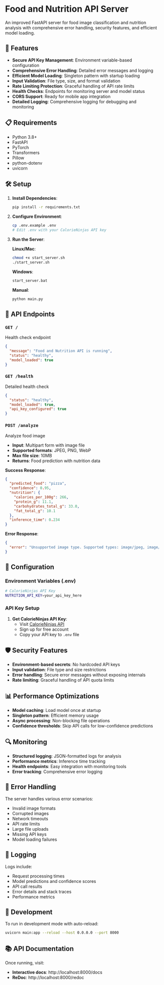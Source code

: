 # Food and Nutrition API Server

An improved FastAPI server for food image classification and nutrition analysis with comprehensive error handling, security features, and efficient model loading.

## 🚀 Features

- **Secure API Key Management**: Environment variable-based configuration
- **Comprehensive Error Handling**: Detailed error messages and logging
- **Efficient Model Loading**: Singleton pattern with startup loading
- **Input Validation**: File type, size, and format validation
- **Rate Limiting Protection**: Graceful handling of API rate limits
- **Health Checks**: Endpoints for monitoring server and model status
- **CORS Support**: Ready for mobile app integration
- **Detailed Logging**: Comprehensive logging for debugging and monitoring

## 📋 Requirements

- Python 3.8+
- FastAPI
- PyTorch
- Transformers
- Pillow
- python-dotenv
- uvicorn

## 🛠️ Setup

1. **Install Dependencies**:
   ```bash
   pip install -r requirements.txt
   ```

2. **Configure Environment**:
   ```bash
   cp .env.example .env
   # Edit .env with your CalorieNinjas API key
   ```

3. **Run the Server**:
   
   **Linux/Mac**:
   ```bash
   chmod +x start_server.sh
   ./start_server.sh
   ```
   
   **Windows**:
   ```bash
   start_server.bat
   ```
   
   **Manual**:
   ```bash
   python main.py
   ```

## 📡 API Endpoints

### `GET /`
Health check endpoint
```json
{
  "message": "Food and Nutrition API is running",
  "status": "healthy",
  "model_loaded": true
}
```

### `GET /health`
Detailed health check
```json
{
  "status": "healthy",
  "model_loaded": true,
  "api_key_configured": true
}
```

### `POST /analyze`
Analyze food image
- **Input**: Multipart form with image file
- **Supported formats**: JPEG, PNG, WebP
- **Max file size**: 10MB
- **Returns**: Food prediction with nutrition data

**Success Response**:
```json
{
  "predicted_food": "pizza",
  "confidence": 0.95,
  "nutrition": {
    "calories_per_100g": 266,
    "protein_g": 11.1,
    "carbohydrates_total_g": 33.0,
    "fat_total_g": 10.1
  },
  "inference_time": 0.234
}
```

**Error Response**:
```json
{
  "error": "Unsupported image type. Supported types: image/jpeg, image/png, image/webp"
}
```

## 🔧 Configuration

### Environment Variables (.env)

```bash
# CalorieNinjas API Key
NUTRITION_API_KEY=your_api_key_here
```

### API Key Setup

1. **Get CalorieNinjas API Key**:
   - Visit [CalorieNinjas API](https://calorieninjas.com/api)
   - Sign up for free account
   - Copy your API key to `.env` file

## 🛡️ Security Features

- **Environment-based secrets**: No hardcoded API keys
- **Input validation**: File type and size restrictions
- **Error handling**: Secure error messages without exposing internals
- **Rate limiting**: Graceful handling of API quota limits

## 📊 Performance Optimizations

- **Model caching**: Load model once at startup
- **Singleton pattern**: Efficient memory usage
- **Async processing**: Non-blocking file operations
- **Confidence thresholds**: Skip API calls for low-confidence predictions

## 🔍 Monitoring

- **Structured logging**: JSON-formatted logs for analysis
- **Performance metrics**: Inference time tracking
- **Health endpoints**: Easy integration with monitoring tools
- **Error tracking**: Comprehensive error logging

## 🚨 Error Handling

The server handles various error scenarios:

- Invalid image formats
- Corrupted images
- Network timeouts
- API rate limits
- Large file uploads
- Missing API keys
- Model loading failures

## 📝 Logging

Logs include:
- Request processing times
- Model predictions and confidence scores
- API call results
- Error details and stack traces
- Performance metrics

## 🔄 Development

To run in development mode with auto-reload:

```bash
uvicorn main:app --reload --host 0.0.0.0 --port 8000
```

## 📚 API Documentation

Once running, visit:
- **Interactive docs**: http://localhost:8000/docs
- **ReDoc**: http://localhost:8000/redoc
